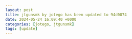 ```yaml
---
layout: post
title: jtgunsmk by jotego has been updated to 94d0874
date: 2024-05-24 16:09:40 +0000
categories: [jotego, jtgunsmk]
tags: [update]
---
```


